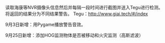 读取海康等NVR摄像头信息然后并每隔一段时间进行截图并送入Tegu进行检测。
将返回的结果分为不同结果警告。
Tegu：http://www.giai.tech/#/index

9月3日新增：用Pygame播放警告音效。

9月25日新增：添加HOG监测物体是否被移动和火灾监测（高斯滤波）